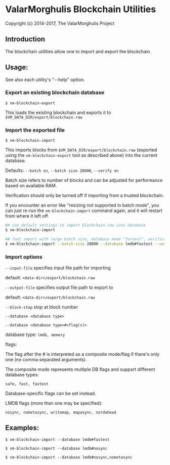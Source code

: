 # ValarMorghulis Blockchain Utilities

Copyright (c) 2014-2017, The ValarMorghulis Project

## Introduction

The blockchain utilities allow one to import and export the blockchain.

## Usage:

See also each utility's "--help" option.

### Export an existing blockchain database

`$ vm-blockchain-export`

This loads the existing blockchain and exports it to `$VM_DATA_DIR/export/blockchain.raw`

### Import the exported file

`$ vm-blockchain-import`

This imports blocks from `$VM_DATA_DIR/export/blockchain.raw` (exported using the
`vm-blockchain-export` tool as described above) into the current database.

Defaults: `--batch on`, `--batch size 20000`, `--verify on`

Batch size refers to number of blocks and can be adjusted for performance based on available RAM.

Verification should only be turned off if importing from a trusted blockchain.

If you encounter an error like "resizing not supported in batch mode", you can just re-run
the `vm-blockchain-import` command again, and it will restart from where it left off.

```bash
## use default settings to import blockchain.raw into database
$ vm-blockchain-import

## fast import with large batch size, database mode "fastest", verification off
$ vm-blockchain-import --batch-size 20000 --database lmdb#fastest --verify off

```

### Import options

`--input-file`
specifies input file path for importing

default: `<data-dir>/export/blockchain.raw`

`--output-file`
specifies output file path to export to

default: `<data-dir>/export/blockchain.raw`

`--block-stop`
stop at block number

`--database <database type>`

`--database <database type>#<flag(s)>`

database type: `lmdb, memory`

flags:

The flag after the # is interpreted as a composite mode/flag if there's only
one (no comma separated arguments).

The composite mode represents multiple DB flags and support different database types:

`safe, fast, fastest`

Database-specific flags can be set instead.

LMDB flags (more than one may be specified):

`nosync, nometasync, writemap, mapasync, nordahead`

## Examples:

```
$ vm-blockchain-import --database lmdb#fastest

$ vm-blockchain-import --database lmdb#nosync

$ vm-blockchain-import --database lmdb#nosync,nometasync
```
